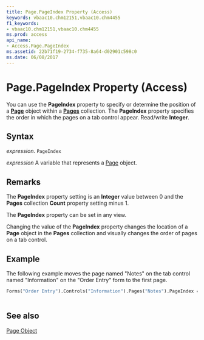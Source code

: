 ```yaml
---
title: Page.PageIndex Property (Access)
keywords: vbaac10.chm12151,vbaac10.chm4455
f1_keywords:
- vbaac10.chm12151,vbaac10.chm4455
ms.prod: access
api_name:
- Access.Page.PageIndex
ms.assetid: 22b71f19-2734-f735-8a64-d02901c598c0
ms.date: 06/08/2017
---
```



# Page.PageIndex Property (Access)

You can use the  **PageIndex** property to specify or determine the position of a **[Page](Access.Page.md)** object within a **[Pages](Access.Pages.md)** collection. The **PageIndex** property specifies the order in which the pages on a tab control appear. Read/write **Integer**.


## Syntax

 _expression_. `PageIndex`

 _expression_ A variable that represents a [Page](./Access.Page.md) object.


## Remarks

The  **PageIndex** property setting is an **Integer** value between 0 and the **Pages** collection **Count** property setting minus 1.

The  **PageIndex** property can be set in any view.

Changing the value of the  **PageIndex** property changes the location of a **Page** object in the **Pages** collection and visually changes the order of pages on a tab control.


## Example

The following example moves the page named "Notes" on the tab control named "Information" on the "Order Entry" form to the first page.


```vb
Forms("Order Entry").Controls("Information").Pages("Notes").PageIndex = 0 
 

```


## See also


[Page Object](Access.Page.md)

